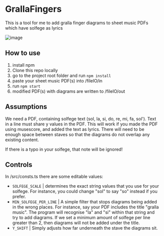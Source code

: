 # GrallaFingers

This is a tool for me to add gralla finger diagrams to sheet music PDFs which have solfege as lyrics

![image](https://github.com/breadloaf64/GrallaFingers/assets/60357301/71200d70-a759-4f89-8a93-0d28c4c266af)

## How to use

1. install npm
1. Clone this repo locally
1. go to the project root folder and run `npm install`
1. paste your sheet music PDF(s) into /fileIO/in
1. run `npm start`
1. modified PDF(s) with diagrams are written to /fileIO/out

## Assumptions

We need a PDF, containing solfege text (sol, la, si, do, re, mi, fa, sol'). Text in a line must share y values in the PDF. This will work if you made the PDF using musescore, and added the text as lyrics. There will need to be enough space between staves so that the diagrams do not overlap any existing content.

If there is a typo in your solfege, that note will be ignored!

## Controls

In /src/consts.ts there are some editable values:

- `SOLFEGE_SCALE` | determines the exact string values that you use for your solfege. For instance, you could change "sol" to say "so" instead if you prefer.
- `MIN_SOLFEGE_PER_LINE` | A simple filter that stops diagrams being added in the wrong places. For instance, say your PDF includes the title "gralla music". The program will recognise "la" and "si" within that string and try to add diagrams. If we set a minimum amount of solfege per line greater than 2, then diagrams will not be added under the title.
- `Y_SHIFT` | Simply adjusts how far underneath the stave the diagrams sit.
